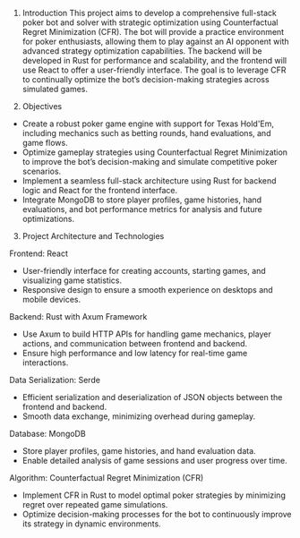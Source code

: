 1. Introduction
This project aims to develop a comprehensive full-stack poker bot and solver with strategic optimization using Counterfactual Regret Minimization (CFR). The bot will provide a practice environment for poker enthusiasts, allowing them to play against an AI opponent with advanced strategy optimization capabilities. The backend will be developed in Rust for performance and scalability, and the frontend will use React to offer a user-friendly interface. The goal is to leverage CFR to continually optimize the bot’s decision-making strategies across simulated games.

2. Objectives
- Create a robust poker game engine with support for Texas Hold'Em, including mechanics such as betting rounds, hand evaluations, and game flows.
- Optimize gameplay strategies using Counterfactual Regret Minimization to improve the bot’s decision-making and simulate competitive poker scenarios.
- Implement a seamless full-stack architecture using Rust for backend logic and React for the frontend interface.
- Integrate MongoDB to store player profiles, game histories, hand evaluations, and bot performance metrics for analysis and future optimizations.

3. Project Architecture and Technologies

Frontend: React
- User-friendly interface for creating accounts, starting games, and visualizing game statistics.
- Responsive design to ensure a smooth experience on desktops and mobile devices.

Backend: Rust with Axum Framework
- Use Axum to build HTTP APIs for handling game mechanics, player actions, and communication between frontend and backend.
- Ensure high performance and low latency for real-time game interactions.

Data Serialization: Serde
- Efficient serialization and deserialization of JSON objects between the frontend and backend.
- Smooth data exchange, minimizing overhead during gameplay.

Database: MongoDB
- Store player profiles, game histories, and hand evaluation data.
- Enable detailed analysis of game sessions and user progress over time.

Algorithm: Counterfactual Regret Minimization (CFR)
- Implement CFR in Rust to model optimal poker strategies by minimizing regret over repeated game simulations.
- Optimize decision-making processes for the bot to continuously improve its strategy in dynamic environments.
